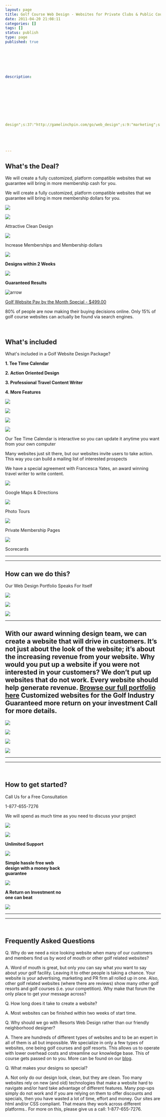 ```yaml
---
layout: page
title: Golf Course Web Design - Websites for Private Clubs & Public Courses
date: 2011-04-20 21:08:11
categories: []
tags: []
status: publish
type: page
published: true







description:










design";s:37:"http://gamelinchpin.com/go/web_design";s:9:"marketing";s:37:"http://ringalpha.com/search-marketing";s:9:"Portfolio";s:52:"http://gamelinchpin.com/about/about-simeon/portfolio";}s:4:"time";i:1422349147;}





---
```

What's the Deal?
----------------

We will create a fully customized, platform compatible websites that we
guarantee will bring in more membership cash for you.

We will create a fully customized, platform compatible websites that we
guarantee will bring in more membership dollars for you.

![](assets/golf-web-design-course.jpg)

![](assets/arrow_right01.gif)

Attractive Clean Design

![](assets/arrow_right01.gif)

Increase Memberships and Membership dollars

![](assets/arrow_right01.gif)

**Designs within 2 Weeks**

![](assets/arrow_right01.gif)

**Guaranteed Results**

![arrow](assets/arrow_right01.gif)

[Golf Website Pay by the Month Special -
\$499.00](http://replay.web.archive.org/20090206143401/http://resortswebdesign.com/golf-website-design-pay-monthly-1.html)

80% of people are now making their buying decisions online. Only 15% of
golf course websites can actually be found via search engines.

 

What's included
---------------

What's included in a Golf Website Design Package?

**1. Tee Time Calendar**

**2. Action Oriented Design**

**3. Professional Travel Content Writer**

**4. More Features**

![](assets/golf_calendar.jpg)

![](assets/golf_action.jpg)

![](assets/golf_writer.jpg)

![](assets/golf_maps..jpg)

Our Tee Time Calendar is interactive so you can update it anytime you
want from your own computer

Many websites just sit there, but our websites invite users to take
action. This way you can build a mailing list of interested prospects

We have a special agreement with Francesca Yates, an award winning
travel writer to write content.

![](assets/arrow_right01.gif)

Google Maps & Directions

![](assets/arrow_right01.gif)

Photo Tours

![](assets/arrow_right01.gif)

Private Membership Pages

![](assets/arrow_right01.gif)

Scorecards

  ------------------------------------------------------------------------
  ------------------------------------------------------------------------

How can we do this?
-------------------

Our Web Design Portfolio Speaks For Itself

![](assets/port_07.jpg)

![](assets/port_08.jpg)

![](assets/sim.gif)

  -----------------------------------------------------------------------------------------------------------------------------------------------------------------------------------------------------------------------------------------------------------------------------------------------------------------------------------------------------------------
  With our award winning design team, we can create a website that will drive in customers. It’s not just about the look of the website; it’s about the increasing revenue from your website. Why would you put up a website if you were not interested in your customers? We don’t put up websites that do not work. Every website should help generate revenue.
  [**Browse our full portfolio here**](http://replay.web.archive.org/20090206143438/http://resortswebdesign.com/portfolio.html)
  **Customized websites for the Golf Industry**
  **Guaranteed more return on your investment**
  **Call for more details.**
  -----------------------------------------------------------------------------------------------------------------------------------------------------------------------------------------------------------------------------------------------------------------------------------------------------------------------------------------------------------------

![](assets/port_10.jpg)

![](assets/port_13.jpg)

![](assets/port_11.jpg)

![](assets/port_09.jpg)

  ------------------------------------------------------------------------
  ------------------------------------------------------------------------

 

How to get started?
-------------------

Call Us for a Free Consultation

1-877-655-7276

We will spend as much time as you need to discuss your project

![](assets/golf-web-design-kiss.jpg)

![](assets/arrow_right01.gif)

**Unlimited Support**

![](assets/arrow_right01.gif)

**Simple hassle free web\
 design with a money back\
 guarantee**

![](assets/arrow_right01.gif)

**A Return on Investment no\
 one can beat**

[![](assets/get_btn.jpg)](http://replay.web.archive.org/20090206143443/http://resortswebdesign.com/golf-website-design-5.html)

  ------------------------------------------------------------------------
  ------------------------------------------------------------------------

 

Frequently Asked Questions
--------------------------

Q. Why do we need a nice looking website when many of our customers and
members find us by word of mouth or other golf related websites?

A. Word of mouth is great, but only *you* can say what *you* want to say
about *your* golf facility. Leaving it to other people is taking a
chance. Your website is your advertising, marketing and PR firm all
rolled up in one. Also, other golf related websites (where there are
reviews) show many other golf resorts and golf courses (i.e. your
competition). Why make that forum the only place to get your message
across?

Q. How long does it take to create a website?

A. Most websites can be finished within two weeks of start time.

Q. Why should we go with Resorts Web Design rather than our friendly
neighborhood designer?

A. There are hundreds of different types of websites and to be an expert
in all of them is all but impossible. We specialize in only a few types
of websites, one being golf courses and golf resorts. This allows us to
operate with lower overhead costs and streamline our knowledge base.
This of course gets passed on to you. More can be found on
our [blog](/blog).

Q. What makes your designs so special?

A. Not only do our design look, clean, but they are clean. Too many
websites rely on new (and old) technologies that make a website hard to
navigate and/or hard take advantage of different features. Many pop-ups
simply do not work and if you are relying on them to offer discounts and
specials, then you have wasted a lot of time, effort and money. Our
sites are html and/or CSS compliant. That means they work across
different platforms.. For more on this, please give us a
call:
1-877-655-7276.

 

 
